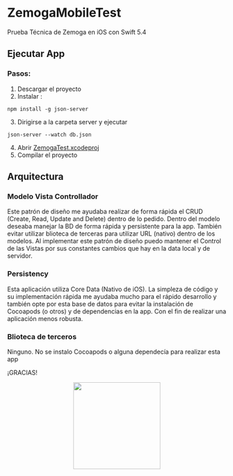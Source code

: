# ZemogaMobileTest
Prueba Técnica de Zemoga en iOS con Swift 5.4

## Ejecutar App
### Pasos:
1. Descargar el proyecto
2. Instalar :

```
npm install -g json-server
```

3. Dirigirse a la carpeta server y ejecutar

```
json-server --watch db.json
```

4. Abrir [ZemogaTest.xcodeproj](https://github.com/1valero/ZemogaMobileTest/tree/main/ZemogaTest/ZemogaTest.xcodeproj)
5. Compilar el proyecto

## Arquitectura

### Modelo Vista Controllador

Este patrón de diseño me ayudaba realizar de forma rápida el CRUD (Create, Read, Update and Delete) dentro de lo pedido. Dentro del modelo deseaba manejar la BD de forma rápida y persistente para la app. También evitar utilizar blioteca de terceras para utilizar URL (nativo) dentro de los modelos.
Al implementar este patrón de diseño puedo mantener el Control de las Vistas por sus constantes cambios que hay en la data local y de servidor.

### Persistency

Esta aplicación utiliza Core Data (Nativo de iOS). La simpleza de código y su implementación rápida me ayudaba mucho para el rápido desarrollo y también opte por esta base de datos para evitar la instalación de Cocoapods (o otros) y de dependencias en la app. Con el fin de realizar una aplicación menos robusta.

### Blioteca de terceros

Ninguno. No se instalo Cocoapods o alguna dependecía para realizar esta app

¡GRACIAS!

<p align="center">
    <img src="https://blog.teamtreehouse.com/wp-content/uploads/2017/11/Thanksgiving.png" height="200px">
</p>

